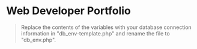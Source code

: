 # Web Developer Portfolio

> Replace the contents of the variables with your database connection information in "db_env-template.php" and rename the file to "db_env.php".

